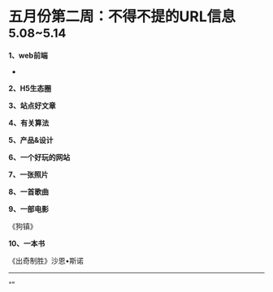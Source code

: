 
# 五月份第二周：不得不提的URL信息 <small>5.08~5.14</small>

__1、web前端__    
    
- []()   
 
__2、H5生态圈__      

 
__3、站点好文章__    


__4、有关算法__     


__5、产品&设计__        


__6、一个好玩的网站__


__7、一张照片__   
 

__8、一首歌曲__  


__9、一部电影__   

《狗镇》 

__10、一本书__ 

《出奇制胜》沙恩•斯诺 


-------------------

“”

